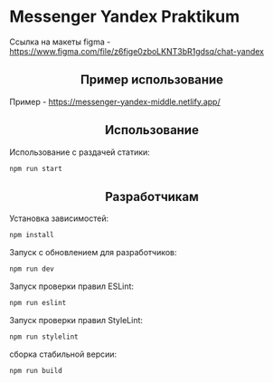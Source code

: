 # Messenger Yandex Praktikum
Ссылка на макеты figma - <https://www.figma.com/file/z6fige0zboLKNT3bR1gdsq/chat-yandex>

<h2 align="center">Пример использование</h2>

Пример - <https://messenger-yandex-middle.netlify.app/>

<h2 align="center">Использование</h2>

Использование с раздачей статики:

```bash
npm run start
```

<h2 align="center">Разработчикам</h2>

Установка зависимостей:
```bash
npm install
```

Запуск с обновлением для разработчиков:
```bash
npm run dev
```

Запуск проверки правил ESLint:
```bash
npm run eslint
```

Запуск проверки правил StyleLint:
```bash
npm run stylelint
```

сборка стабильной версии:
```bash
npm run build
```